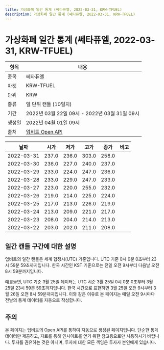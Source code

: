```yaml
---
title: 가상화폐 일간 통계 (쎄타퓨엘, 2022-03-31, KRW-TFUEL)
description: 가상화폐 일간 통계 (쎄타퓨엘, 2022-03-31, KRW-TFUEL)
---
```



가상화폐 일간 통계 (쎄타퓨엘, 2022-03-31, KRW-TFUEL)
===

|항목|내용|
|--|--|
|종목|쎄타퓨엘|
|마켓|KRW-TFUEL|
|단위|KRW|
|종류|일 단위 캔들 (10일치)|
|기간|2022년 03월 22일 09시 - 2022년 03월 31일 09시|
|생성일|2022년 04월 01일 09시|
|출처|[업비트 Open API](https://docs.upbit.com)|


|날짜|시가|저가|고가|종가|비고|
|--|--|--|--|--|--|
|2022-03-31|237.0|236.0|303.0|258.0|    |
|2022-03-30|236.0|227.0|240.0|237.0|    |
|2022-03-29|233.0|224.0|247.0|236.0|    |
|2022-03-28|233.0|229.0|247.0|233.0|    |
|2022-03-27|223.0|220.0|255.0|232.0|    |
|2022-03-26|219.0|214.0|225.0|224.0|    |
|2022-03-25|217.0|213.0|226.0|219.0|    |
|2022-03-24|213.0|209.0|221.0|217.0|    |
|2022-03-23|208.0|204.0|214.0|213.0|    |
|2022-03-22|203.0|202.0|211.0|208.0|    |


일간 캔들 구간에 대한 설명
---


업비트의 일간 캔들은 세계 협정시(UTC) 기준입니다. 
UTC 기준 0시 0분 0초부터 23시 59분 59초까지입니다. 
한국 시간인 KST 기준으로는 전일 오전 9시부터 다음날 오전 8시 59분까지입니다. 


예를들면, UTC 기준 3월 25일 데이터는 UTC 시준 3월 25일 0시 0분 0초부터 3월 25일 23시 59분 59초까지입니다. 
한국 시간으로 표현하면 3월 25일 오전 9시부터 3월 26일 오전 8시 59분까지입니다. 
이와 같은 이유로 본 페이지는 매일 오전 9시마다 전날의 통계 데이터를 자동으로 작성합니다. 


주의
---


본 페이지는 업비트의 Open API를 통하여 자동으로 생성된 페이지입니다. 
단순한 통계 데이터만 제공하고, 자료를 통해 인사이트를 얻기 위한 참고용으로만 사용하시기 바랍니다. 
투자를 권유하는 것은 아니며, 투자에 대한 모든 책임은 투자자 본인에게 있습니다. 
